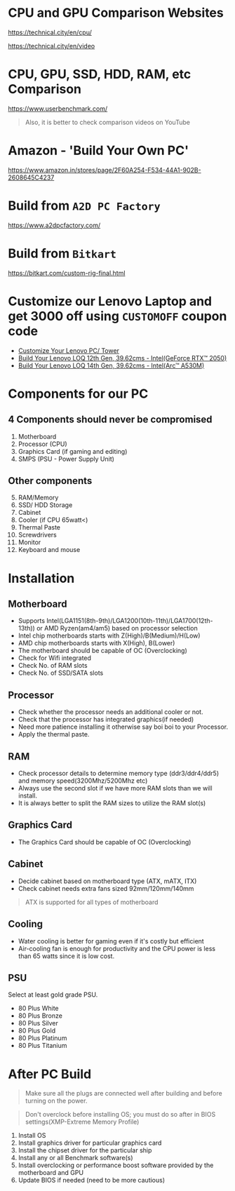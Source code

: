 

# CPU and GPU Comparison Websites
https://technical.city/en/cpu/

https://technical.city/en/video

# CPU, GPU, SSD, HDD, RAM, etc Comparison
https://www.userbenchmark.com/

> Also, it is better to check comparison videos on YouTube

# Amazon - 'Build Your Own PC'
https://www.amazon.in/stores/page/2F60A254-F534-44A1-902B-2608645C4237

# Build from ```A2D PC Factory```
https://www.a2dpcfactory.com/

# Build from ```Bitkart```
https://bitkart.com/custom-rig-final.html

# Customize our Lenovo Laptop and get 3000 off using ```CUSTOMOFF``` coupon code
- [Customize Your Lenovo PC/ Tower](https://www.lenovo.com/in/en/d/customise-to-order/?IPromoID=LEN882287)
- [Build Your Lenovo LOQ 12th Gen, 39.62cms - Intel(GeForce RTX™ 2050)](https://www.lenovo.com/in/en/p/laptops/loq-laptops/lenovo-loq-15iax9/83gscto1wwin1)
- [Build Your Lenovo LOQ 14th Gen, 39.62cms - Intel(Arc™ A530M)](https://www.lenovo.com/in/en/p/laptops/loq-laptops/lenovo-loq-iax9i-gen-9-15-inch-intel/83fqcto1wwin1)

# Components for our PC
## 4 Components should never be compromised
1. Motherboard
2. Processor (CPU)
3. Graphics Card (if gaming and editing)
4. SMPS (PSU - Power Supply Unit)
## Other components
5. RAM/Memory
6. SSD/ HDD Storage
7. Cabinet
8. Cooler (if CPU 65watt<)
9. Thermal Paste
10. Screwdrivers
11. Monitor
12. Keyboard and mouse

# Installation
## Motherboard
- Supports Intel(LGA1151(8th-9th)/LGA1200(10th-11th)/LGA1700(12th-13th)) or AMD Ryzen(am4/am5) based on processor selection
- Intel chip motherboards starts with Z(High)/B(Medium)/H(Low)
- AMD chip motherboards starts with X(High), B(Lower)
- The motherboard should be capable of OC (Overclocking)
- Check for Wifi integrated
- Check No. of RAM slots
- Check No. of SSD/SATA slots


## Processor
- Check whether the processor needs an additional cooler or not.
- Check that the processor has integrated graphics(if needed)
- Need more patience installing it otherwise say boi boi to your Processor.
- Apply the thermal paste.

## RAM
- Check processor details to determine memory type (ddr3/ddr4/ddr5) and memory speed(3200Mhz/5200Mhz etc)
- Always use the second slot if we have more RAM slots than we will install.
- It is always better to split the RAM sizes to utilize the RAM slot(s)

## Graphics Card
- The Graphics Card should be capable of OC (Overclocking)

## Cabinet
- Decide cabinet based on motherboard type (ATX, mATX, ITX)
- Check cabinet needs extra fans sized 92mm/120mm/140mm
> ATX is supported for all types of motherboard

## Cooling
- Water cooling is better for gaming even if it's costly but efficient
- Air-cooling fan is enough for productivity and the CPU power is less than 65 watts since it is low cost.

## PSU 
Select at least gold grade PSU.
- 80 Plus White
- 80 Plus Bronze
- 80 Plus Silver
- 80 Plus Gold
- 80 Plus Platinum
- 80 Plus Titanium


# After PC Build
> Make sure all the plugs are connected well after building and before turning on the power.

> Don't overclock before installing OS; you must do so after in BIOS settings(XMP-Extreme Memory Profile)

1. Install OS
2. Install graphics driver for particular graphics card
3. Install the chipset driver for the particular ship
4. Install any or all Benchmark software(s)
5. Install overclocking or performance boost software provided by the motherboard and GPU
6. Update BIOS if needed (need to be more cautious)




